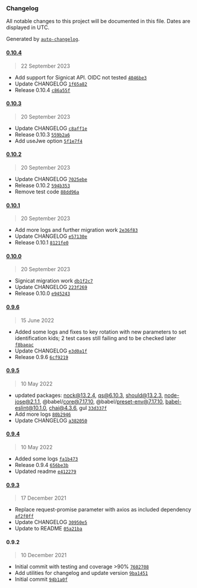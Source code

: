 ### Changelog

All notable changes to this project will be documented in this file. Dates are displayed in UTC.

Generated by [`auto-changelog`](https://github.com/CookPete/auto-changelog).

#### [0.10.4](https://github.com/iloapplications/signicat/compare/0.10.3...0.10.4)

> 22 September 2023

- Add support for Signicat API. OIDC not tested [`4046be3`](https://github.com/iloapplications/signicat/commit/4046be376a0890289ab40d162ab6f1ffa7862666)
- Update CHANGELOG [`1f65a82`](https://github.com/iloapplications/signicat/commit/1f65a825d6881a0cfbfab822cc9d6c350b366f12)
- Release 0.10.4 [`c86a55f`](https://github.com/iloapplications/signicat/commit/c86a55fe41e14443f8a2e7f231fd5f38a4edab7b)

#### [0.10.3](https://github.com/iloapplications/signicat/compare/0.10.2...0.10.3)

> 20 September 2023

- Update CHANGELOG [`c8aff1e`](https://github.com/iloapplications/signicat/commit/c8aff1e1cb9b3ab7a6f953426427d276e68bf545)
- Release 0.10.3 [`559b2a6`](https://github.com/iloapplications/signicat/commit/559b2a6ef62792c59f13f7752a527a2967b36064)
- Add useJwe option [`5f1e7f4`](https://github.com/iloapplications/signicat/commit/5f1e7f4b8f728fa5f55d798187e1a98b441c43af)

#### [0.10.2](https://github.com/iloapplications/signicat/compare/0.10.1...0.10.2)

> 20 September 2023

- Update CHANGELOG [`7025ebe`](https://github.com/iloapplications/signicat/commit/7025ebeaa0d5b09aa691058a6ec2144d4984db21)
- Release 0.10.2 [`594b353`](https://github.com/iloapplications/signicat/commit/594b353dc68282c18a812dca8706b742209673f0)
- Remove test code [`88dd96a`](https://github.com/iloapplications/signicat/commit/88dd96ab7319dc876dc0c0963dafe52051dc3b96)

#### [0.10.1](https://github.com/iloapplications/signicat/compare/0.10.0...0.10.1)

> 20 September 2023

- Add more logs and further migration work [`2e36f83`](https://github.com/iloapplications/signicat/commit/2e36f8399c7b96cff3735e1f5888fa954d9150d7)
- Update CHANGELOG [`e57130e`](https://github.com/iloapplications/signicat/commit/e57130e2f1a5b64f428eb469be8db41b5c74ecf7)
- Release 0.10.1 [`8121fe0`](https://github.com/iloapplications/signicat/commit/8121fe072d9d29c6309f04c272a58511661da9c7)

#### [0.10.0](https://github.com/iloapplications/signicat/compare/0.9.6...0.10.0)

> 20 September 2023

- Signicat migration work [`db1f2c7`](https://github.com/iloapplications/signicat/commit/db1f2c791685084a9776f06f1732adf494aae632)
- Update CHANGELOG [`223f269`](https://github.com/iloapplications/signicat/commit/223f2693e41e1515eef3ee393de74fbc237c327e)
- Release 0.10.0 [`e945243`](https://github.com/iloapplications/signicat/commit/e94524319c885ed25e8e2d23fac78f1da5e82610)

#### [0.9.6](https://github.com/iloapplications/signicat/compare/0.9.5...0.9.6)

> 15 June 2022

- Added some logs and fixes to key rotation with new parameters to set identification kids; 2 test cases still failing and to be checked later [`f8baeac`](https://github.com/iloapplications/signicat/commit/f8baeaca13467b9ebe61ab083b06d06443cff359)
- Update CHANGELOG [`e3d0a1f`](https://github.com/iloapplications/signicat/commit/e3d0a1f1609dc4394ff73d3e6b0d723184be1920)
- Release 0.9.6 [`6cf9219`](https://github.com/iloapplications/signicat/commit/6cf9219e032f23331fc4b474890672a7b4d0af10)

#### [0.9.5](https://github.com/iloapplications/signicat/compare/0.9.4...0.9.5)

> 10 May 2022

- updated packages: nock@13.2.4, qs@6.10.3, should@13.2.3, node-jose@2.1.1, @babel/core@7.17.10, @babel/preset-env@7.17.10, babel-eslint@10.1.0, chai@4.3.6, gul [`33d337f`](https://github.com/iloapplications/signicat/commit/33d337feed7a81aa00b96c7228eefe494e31884d)
- Add more logs [`80b2946`](https://github.com/iloapplications/signicat/commit/80b2946b4e1b6a91f805caa797aa4ad9ceba0566)
- Update CHANGELOG [`a382050`](https://github.com/iloapplications/signicat/commit/a382050a1faaa39db7faee91508826761302c67a)

#### [0.9.4](https://github.com/iloapplications/signicat/compare/0.9.3...0.9.4)

> 10 May 2022

- Added some logs [`fa1b473`](https://github.com/iloapplications/signicat/commit/fa1b4739c5d7fe6e19266609aa3e3d1bec1a4082)
- Release 0.9.4 [`656be3b`](https://github.com/iloapplications/signicat/commit/656be3b120390f04b17c8fa36f1166679cdc6291)
- Updated readme [`e412279`](https://github.com/iloapplications/signicat/commit/e412279c33f137d2cb9fba1e6e7d6bb96d278696)

#### [0.9.3](https://github.com/iloapplications/signicat/compare/0.9.2...0.9.3)

> 17 December 2021

- Replace request-promise parameter with axios as included dependency [`af2f0ff`](https://github.com/iloapplications/signicat/commit/af2f0ff041e1634554f8c2cc8b42dd1199c88506)
- Update CHANGELOG [`30950e5`](https://github.com/iloapplications/signicat/commit/30950e5b333a39a037be7c6cb14d498c1114a934)
- Update to README [`05a21ba`](https://github.com/iloapplications/signicat/commit/05a21ba3a3af16bfc1dea4da4b741d5527dcb5b1)

#### 0.9.2

> 10 December 2021

- Initial commit with testing and coverage &gt;90% [`7602708`](https://github.com/iloapplications/signicat/commit/760270851b6969d8de808102c10ff6876f5a05ce)
- Add utilities for changelog and update version [`9ba1451`](https://github.com/iloapplications/signicat/commit/9ba1451feca7b743c377e4987e91e0271423269b)
- Initial commit [`94b1a0f`](https://github.com/iloapplications/signicat/commit/94b1a0f1347ea74be2be26d846753fbd44d38206)
